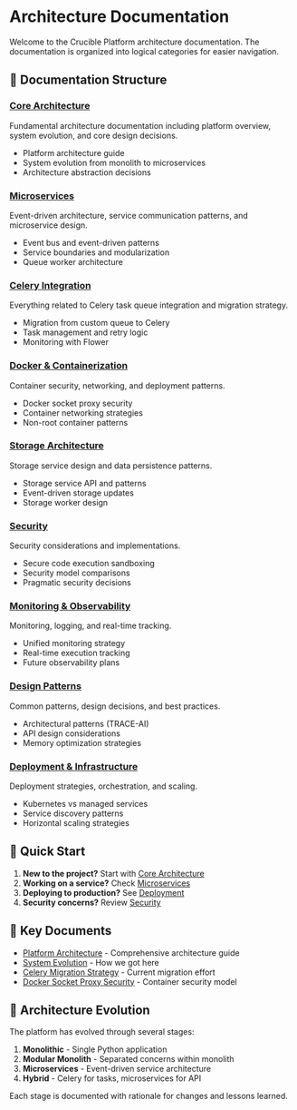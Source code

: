 # Architecture Documentation

Welcome to the Crucible Platform architecture documentation. The documentation is organized into logical categories for easier navigation.

## 📁 Documentation Structure

### [Core Architecture](./core/)
Fundamental architecture documentation including platform overview, system evolution, and core design decisions.
- Platform architecture guide
- System evolution from monolith to microservices
- Architecture abstraction decisions

### [Microservices](./microservices/)
Event-driven architecture, service communication patterns, and microservice design.
- Event bus and event-driven patterns
- Service boundaries and modularization
- Queue worker architecture

### [Celery Integration](./celery/)
Everything related to Celery task queue integration and migration strategy.
- Migration from custom queue to Celery
- Task management and retry logic
- Monitoring with Flower

### [Docker & Containerization](./docker/)
Container security, networking, and deployment patterns.
- Docker socket proxy security
- Container networking strategies
- Non-root container patterns

### [Storage Architecture](./storage/)
Storage service design and data persistence patterns.
- Storage service API and patterns
- Event-driven storage updates
- Storage worker design

### [Security](./security/)
Security considerations and implementations.
- Secure code execution sandboxing
- Security model comparisons
- Pragmatic security decisions

### [Monitoring & Observability](./monitoring/)
Monitoring, logging, and real-time tracking.
- Unified monitoring strategy
- Real-time execution tracking
- Future observability plans

### [Design Patterns](./patterns/)
Common patterns, design decisions, and best practices.
- Architectural patterns (TRACE-AI)
- API design considerations
- Memory optimization strategies

### [Deployment & Infrastructure](./deployment/)
Deployment strategies, orchestration, and scaling.
- Kubernetes vs managed services
- Service discovery patterns
- Horizontal scaling strategies

## 🚀 Quick Start

1. **New to the project?** Start with [Core Architecture](./core/)
2. **Working on a service?** Check [Microservices](./microservices/)
3. **Deploying to production?** See [Deployment](./deployment/)
4. **Security concerns?** Review [Security](./security/)

## 📖 Key Documents

- [Platform Architecture](./core/PLATFORM_ARCHITECTURE.md) - Comprehensive architecture guide
- [System Evolution](./core/system-evolution.md) - How we got here
- [Celery Migration Strategy](./celery/celery-migration-strategy.md) - Current migration effort
- [Docker Socket Proxy Security](./docker/docker-socket-proxy-security.md) - Container security model

## 🔄 Architecture Evolution

The platform has evolved through several stages:
1. **Monolithic** - Single Python application
2. **Modular Monolith** - Separated concerns within monolith
3. **Microservices** - Event-driven service architecture
4. **Hybrid** - Celery for tasks, microservices for API

Each stage is documented with rationale for changes and lessons learned.